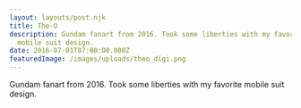 ```yaml
---
layout: layouts/post.njk
title: The-O
description: Gundam fanart from 2016. Took some liberties with my favorite
  mobile suit design.
date: 2016-07-01T07:00:00.000Z
featuredImage: /images/uploads/theo_digi.png
---
```

Gundam fanart from 2016. Took some liberties with my favorite mobile suit design.